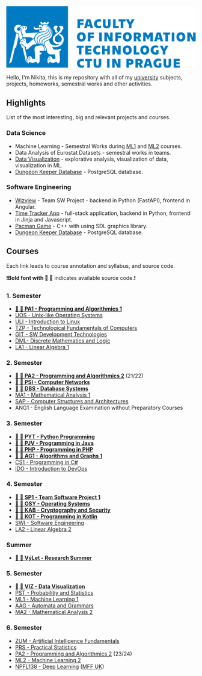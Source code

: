 ![](fit-cvut-logo-en.svg)

Hello, I'm Nikita, this is my repository with all of my [university](https://fit.cvut.cz/en) subjects, projects, homeworks, semestral works and other activities.


## Highlights

List of the most interesting, big and relevant projects and courses.

### Data Science

- Machine Learning - Semestral Works during [ML1](5.Semester/ML1) and [ML2](6.Semester/ML2) courses.
- Data Analysis of Eurostat Datasets - semestral works in teams.
- [Data Visualization](5.Semester/VIZ) - explorative analysis, visualization of data, visualization in ML.
- [Dungeon Keeper Database](2.Semester/DBS) - PostgreSQL database.

### Software Engineering

- [Wizview](4.Semester/SP1/Wizview) - Team SW Project - backend in Python (FastAPI), frontend in Angular.
- [Time Tracker App](3.Semester/PYT/Semestral%20Work) - full-stack application, backend in Python, frontend in Jinja and Javascript.
- [Pacman Game](2.Semester/PA2%20(2022)/Semestral%20Work) - C++ with using SDL graphics library.
- [Dungeon Keeper Database](2.Semester/DBS) - PostgreSQL database.

## Courses

Each link leads to course annotation and syllabus, and source code.

❗**Bold font with 📄 👀** indicates available source code.❗

### 1. Semester
- [**📄 👀 PA1 - Programming and Algorithmics 1**](1.Semester/PA1)
- [UOS - Unix-like Operating Systems](1.Semester/UOS)
- [ULI - Introduction to Linux](1.Semester/ULI)
- [TZP - Technological Fundamentals of Computers](1.Semester/TZP)
- [GIT - SW Development Technologies](1.Semester/GIT)
- [DML- Discrete Mathematics and Logic](1.Semester/DML)
- [LA1 - Linear Algebra 1](1.Semester/LA1)
### 2. Semester
- [**📄 👀 PA2 - Programming and Algorithmics 2**](2.Semester/PA2%20(2022)) (21/22)
- [**📄 👀 PSI - Computer Networks**](2.Semester/PSI)
- [**📄 👀 DBS - Database Systems**](2.Semester/DBS)
- [MA1 - Mathematical Analysis 1](2.Semester/MA1)
- [SAP - Computer Structures and Architectures](2.Semester/SAP)
- ANG1 - English Language Examination without Preparatory Courses
### 3. Semester
- [**📄 👀 PYT - Python Programming**](3.Semester/PYT)
- [**📄 👀 PJV - Programming in Java**](3.Semester/PJV)
- [**📄 👀 PHP - Programming in PHP**](3.Semester/PHP)
- [**📄 👀 AG1 - Algorithms and Graphs 1**](3.Semester/AG1)
- [CS1 - Programming in C#](3.Semester/CS1)
- [IDO - Introduction to DevOps](3.Semester/IDO)
### 4. Semester
- [**📄 👀 SP1 - Team Software Project 1**](4.Semester/SP1)
- [**📄 👀 OSY - Operating Systems**](4.Semester/OSY)
- [**📄 👀 KAB - Cryptography and Security**](4.Semester/KAB)
- [**📄 👀 KOT - Programming in Kotlin**](4.Semester/KOT)
- [SWI - Software Engineering](4.Semester/SWI)
- [LA2 - Linear Algebra 2](4.Semester/LA2)
### Summer
- [**📄 👀 VýLet - Research Summer**](Summer%20(2023)/Research%20Summer)
### 5. Semester
- [**📄 👀 VIZ - Data Visualization**](5.Semester/VIZ)
- [PST - Probabilitiy and Statistics](5.Semester/PST)
- [ML1 - Machine Learning 1](5.Semester/ML1)
- [AAG - Automata and Grammars](5.Semester/AAG)
- [MA2 - Mathematical Analysis 2](5.Semester/MA2)
### 6. Semester
- [ZUM - Artificial Intelligence Fundamentals](6.Semester/ZUM)
- [PRS - Practical Statistics](6.Semester/PRS)
- [PA2 - Programming and Algorithmics 2](6.Semester/PA2) (23/24)
- [ML2 - Machine Learning 2](6.Semester/ML2)
- [NPFL138 - Deep Learning](https://github.com/nickobard/deep-learning) ([MFF UK](https://www.mff.cuni.cz/en))
